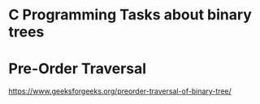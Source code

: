 # C Programming Tasks about binary trees
# Pre-Order Traversal
https://www.geeksforgeeks.org/preorder-traversal-of-binary-tree/
